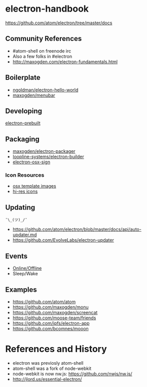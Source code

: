 # electron-handbook

https://github.com/atom/electron/tree/master/docs

## Community References

- #atom-shell on freenode irc
- Also a few folks in #electron
-  http://maxogden.com/electron-fundamentals.html

## Boilerplate

- [ngoldman/electron-hello-world](https://github.com/ngoldman/electron-hello-world)
- [maxogden/menubar](https://github.com/maxogden/menubar)

## Developing

[electron-prebuilt](https://github.com/mafintosh/electron-prebuilt)

## Packaging

- [maxogden/electron-packager](https://github.com/maxogden/electron-packager)
- [loopline-systems/electron-builder](https://github.com/loopline-systems/electron-builder)
- [electron-osx-sign](https://www.npmjs.com/package/electron-osx-sign)

### Icon Resources

- [osx template images](https://developer.apple.com/library/mac/documentation/UserExperience/Conceptual/OSXHIGuidelines/ToolbarIcons.html)
- [hi-res icons](https://developer.apple.com/library/mac/documentation/GraphicsAnimation/Conceptual/HighResolutionOSX/Optimizing/Optimizing.html)

## Updating

`¯\_(ツ)_/¯`

- https://github.com/atom/electron/blob/master/docs/api/auto-updater.md
- https://github.com/EvolveLabs/electron-updater

## Events

- [Online/Offline](https://github.com/atom/electron/blob/master/docs/tutorial/online-offline-events.md)
- Sleep/Wake

## Examples

- https://github.com/atom/atom
- https://github.com/maxogden/monu
- https://github.com/maxogden/screencat
- https://github.com/moose-team/friends
- https://github.com/ipfs/electron-app
- https://github.com/bcomnes/mooon

# References and History

- electron was previosly atom-shell
- atom-shell was a fork of node-webkit
- node-webkit is now nw.js: https://github.com/nwjs/nw.js/
- http://jlord.us/essential-electron/
